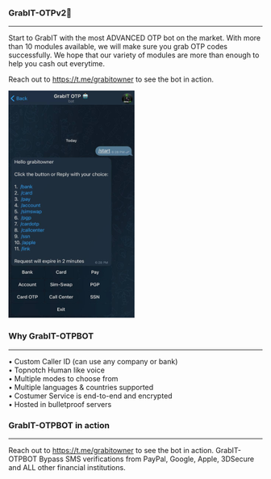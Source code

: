 ### GrabIT-OTPv2🤖
---

Start to GrabIT with the most ADVANCED OTP bot on the market. With more than 10 modules available, we will make sure you grab OTP codes successfully. We hope that our variety of modules are more than enough to help you cash out everytime.

Reach out to https://t.me/grabitowner to see the bot in action.

<img src="https://github.com/GrabITOTP/GrabIT-OTPv2/blob/main/grabit-otp.jpg" data-canonical-src="https://gyazo.com/eb5c5741b6a9a16c692170a41a49c858.png" width="250" height="450" />



### Why GrabIT-OTPBOT
---

• Custom Caller ID (can use any company or bank) <br>
• Topnotch Human like voice <br>
• Multiple modes to choose from <br>
• Multiple languages & countries supported <br>
• Costumer Service is end-to-end and encrypted <br>
• Hosted in bulletproof servers

### GrabIT-OTPBOT in action
---

Reach out to https://t.me/grabitowner to see the bot in action. GrabIT-OTPBOT Bypass SMS verifications from PayPal, Google, Apple, 3DSecure and ALL other financial institutions.
